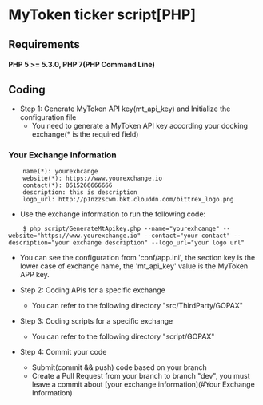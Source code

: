 # MyToken ticker script[PHP]

## Requirements

#### PHP 5 >= 5.3.0, PHP 7(PHP Command Line)

## Coding

- Step 1: Generate MyToken API key(mt_api_key) and Initialize the configuration file
  - You need to generate a MyToken API key according your docking exchange(* is the required field)

### Your Exchange Information
```
    name(*): yourexhcange
    website(*): https://www.yourexchange.io
    contact(*): 8615266666666
    description: this is description
    logo_url: http://p1nzzscwm.bkt.clouddn.com/bittrex_logo.png
```
  - Use the exchange information to run the following code:

```
    $ php script/GenerateMtApikey.php --name="yourexhcange" --website="https://www.yourexchange.io" --contact="your contact" --description="your exchange description" --logo_url="your logo url"
```
  - You can see the configuration from 'conf/app.ini', the section key is the lower case of exchange name, the 'mt_api_key' value is the MyToken APP key.

- Step 2: Coding APIs for a specific exchange
  - You can refer to the following directory "src/ThirdParty/GOPAX"

- Step 3: Coding scripts for a specific exchange
  - You can refer to the following directory "script/GOPAX"

- Step 4: Commit your code
  - Submit(commit && push) code based on your branch
  - Create a Pull Request from your branch to branch "dev", you must leave a commit about [your exchange information](#Your Exchange Information)